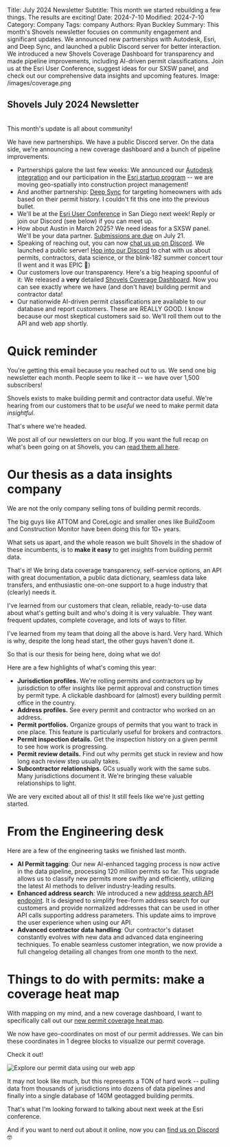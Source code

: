 Title: July 2024 Newsletter
Subtitle: This month we started rebuilding a few things. The results are exciting!
Date: 2024-7-10
Modified: 2024-7-10
Category: Company
Tags: company
Authors: Ryan Buckley
Summary: This month's Shovels newsletter focuses on community engagement and significant updates. We announced new partnerships with Autodesk, Esri, and Deep Sync, and launched a public Discord server for better interaction. We introduced a new Shovels Coverage Dashboard for transparency and made pipeline improvements, including AI-driven permit classifications. Join us at the Esri User Conference, suggest ideas for our SXSW panel, and check out our comprehensive data insights and upcoming features.
Image: /images/coverage.png


## Shovels July 2024 Newsletter
<br>
This month's update is all about community!

We have new partnerships. We have a public Discord server. On the data side, we're announcing a new coverage dashboard and a bunch of pipeline improvements.

*   Partnerships galore the last few weeks: We announced our [Autodesk integration](https://construction.autodesk.com/workflows/construction-software-integrations/shovels/) and our participation in the [Esri startup program](https://www.esri.com/en-us/about/partners/our-partners/startups) -- we are moving geo-spatially into construction project management!
*   And another partnership: [Deep Sync](https://deepsync.com/) for targeting homeowners with ads based on their permit history. I couldn't fit this one into the previous bullet. 
*   We'll be at the [Esri User Conference](https://www.esri.com/en-us/about/events/uc/overview) in San Diego next week! Reply or join our Discord (see below) if you can meet up. 
*   How about Austin in March 2025? We need ideas for a SXSW panel. We'll be your data partner. [Submissions are due](https://panelpicker.sxsw.com/) on July 21.
*   Speaking of reaching out, you can now [chat us up on Discord](https://discord.gg/Nypja3cKDx). We launched a public server! [Hop into our Discord](https://discord.gg/Nypja3cKDx) to chat with us about permits, contractors, data science, or the blink-182 summer concert tour (I went and it was EPIC 🤘)
*   Our customers love our transparency. Here's a big heaping spoonful of it: We released a **very** detailed [Shovels Coverage Dashboard](https://shovels.metabaseapp.com/public/dashboard/0573503d-88ac-4ba4-a723-346b55de482b). Now you can see exactly where we have (and don't have) building permit and contractor data! 
*   Our nationwide AI-driven permit classifications are available to our database and report customers. These are REALLY GOOD. I know because our most skeptical customers said so. We'll roll them out to the API and web app shortly. 

Quick reminder
==============

You're getting this email because you reached out to us. We send one big newsletter each month. People seem to like it -- we have over 1,500 subscribers! 

Shovels exists to make building permit and contractor data useful. We're hearing from our customers that to be _useful_ we need to make permit data _insightful_.

That's where we're headed. 

We post all of our newsletters on our blog. If you want the full recap on what's been going on at Shovels, you can [read them all here](https://www.shovels.ai/blog/?category=Company). 

Our thesis as a data insights company
=====================================

We are not the only company selling tons of building permit records.

The big guys like ATTOM and CoreLogic and smaller ones like BuildZoom and Construction Monitor have been doing this for 10+ years.

What sets us apart, and the whole reason we built Shovels in the shadow of these incumbents, is to **make it easy** to get insights from building permit data.  

That's it! We bring data coverage transparency, self-service options, an API with great documentation, a public data dictionary, seamless data lake transfers, and enthusiastic one-on-one support to a huge industry that (clearly) needs it.

I've learned from our customers that clean, reliable, ready-to-use data about what's getting built and who's doing it is very valuable. They want frequent updates, complete coverage, and lots of ways to filter. 

I've learned from my team that doing all the above is hard. Very hard. Which is why, despite the long head start, the other guys haven't done it.

So that is our thesis for being here, doing what we do!

Here are a few highlights of what's coming this year: 

*   **Jurisdiction profiles.** We're rolling permits and contractors up by jurisdiction to offer insights like permit approval and construction times by permit type. A clickable dashboard for (almost) every building permit office in the country.
*   **Address profiles.** See every permit and contractor who worked on an address. 
*   **Permit portfolios.** Organize groups of permits that you want to track in one place. This feature is particularly useful for brokers and contractors.
*   **Permit inspection details.** Get the inspection history on a given permit to see how work is progressing. 
*   **Permit review details.** Find out why permits get stuck in review and how long each review step usually takes. 
*   **Subcontractor relationships.** GCs usually work with the same subs. Many jurisdictions document it. We're bringing these valuable relationships to light. 

We are very excited about all of this! It still feels like we're just getting started.

From the Engineering desk
=========================

Here are a few of the engineering tasks we finished last month. 

*   **AI Permit tagging**: Our new AI-enhanced tagging process is now active in the data pipeline, processing 120 million permits so far. This upgrade allows us to classify new permits more swiftly and efficiently, utilizing the latest AI methods to deliver industry-leading results.
*   **Enhanced address search**: We introduced a new [address search API endpoint](https://shovels.redoc.ly/#operation/search_addresses_v1_addresses_search_get). It is designed to simplify free-form address search for our customers and provide normalized addresses that can be used in other API calls supporting address parameters. This update aims to improve the user experience when using our API.
*   **Advanced contractor data handling**: Our contractor's dataset constantly evolves with new data and advanced data engineering techniques. To enable seamless customer integration, we now provide a full changelog detailing all changes from one month to the next.

Things to do with permits: make a coverage heat map
===================================================

With mapping on my mind, and a new coverage dashboard, I want to specifically call out our [new permit coverage heat map](https://shovels.metabaseapp.com/public/dashboard/0573503d-88ac-4ba4-a723-346b55de482b). 

We now have geo-coordinates on most of our permit addresses. We can bin these coordinates in 1 degree blocks to visualize our permit coverage. 

Check it out!  

![Explore our permit data using our web app]({static}/images/coverage.png)

It may not look like much, but this represents a TON of hard work -- pulling data from thousands of jurisdictions into dozens of data pipelines and finally into a single database of 140M geotagged building permits.

That's what I'm looking forward to talking about next week at the Esri conference.

And if you want to nerd out about it online, now you can [find us on Discord](https://discord.gg/Nypja3cKDx) 🤓